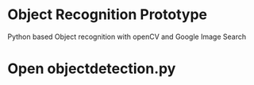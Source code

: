 # Object Recognition Prototype

Python based Object recognition with openCV and Google Image Search

# Open objectdetection.py
